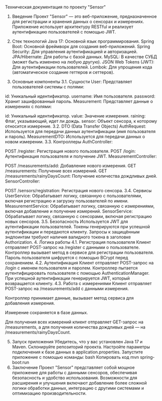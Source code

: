 Техническая документация по проекту "Sensor"
1. Введение
Проект "Sensor" — это веб-приложение, предназначенное для регистрации и хранения данных о сенсорах и измерениях. Приложение использует архитектуру RESTful и реализует аутентификацию пользователей с помощью JWT.

2. Стек технологий
Java 17: Основной язык программирования.
Spring Boot: Основной фреймворк для создания веб-приложений.
Spring Security: Для управления аутентификацией и авторизацией.
JPA/Hibernate: Для работы с базой данных.
MySQL: В качестве СУБД (может быть изменено на любую другую).
JSON Web Tokens (JWT): Для аутентификации пользователей.
Lombok: Для упрощения кода (автоматическое создание геттеров и сеттеров).
3. Основные компоненты
3.1. Сущности
User: Представляет пользователей системы с полями:

id: Уникальный идентификатор.
username: Имя пользователя.
password: Хранит зашифрованный пароль.
Measurement: Представляет данные о измерениях с полями:

id: Уникальный идентификатор.
value: Значение измерения.
raining: Флаг, указывающий, идет ли дождь.
sensor: Объект сенсора, к которому относится измерение.
3.2. DTO (Data Transfer Objects)
AuthRequest: Используется для передачи данных аутентификации (имя пользователя и пароль).
MeasurementDTO: Используется для передачи данных о новом измерении.
3.3. Контроллеры
AuthController:

POST /register: Регистрация нового пользователя.
POST /login: Аутентификация пользователя и получение JWT.
MeasurementController:

POST /measurements/add: Добавление нового измерения.
GET /measurements: Получение всех измерений.
GET /measurements/rainyDaysCount: Получение количества дождливых дней.
SensorController:

POST /sensors/registration: Регистрация нового сенсора.
3.4. Сервисы
UserService: Обрабатывает логику, связанную с пользователями, включая регистрацию и загрузку пользователей по имени.
MeasurementService: Обрабатывает логику, связанную с измерениями, включая добавление и получение измерений.
SensorService: Обрабатывает логику, связанную с сенсорами, включая регистрацию новых сенсоров.
3.5. Безопасность
Используется JWT для аутентификации пользователей. Токены генерируются при успешной аутентификации и передаются клиенту.
Запросы к защищённым эндпоинтам требуют наличия валидного токена в заголовке Authorization.
4. Логика работы
4.1. Регистрация пользователя
Клиент отправляет POST-запрос на /register с данными о пользователе.
Контроллер вызывает метод в сервисе для регистрации пользователя.
Пароль пользователя шифруется с помощью BCrypt перед сохранением.
4.2. Аутентификация
Клиент отправляет POST-запрос на /login с именем пользователя и паролем.
Контроллер пытается аутентифицировать пользователя с помощью AuthenticationManager.
При успешной аутентификации генерируется JWT, который возвращается клиенту.
4.3. Работа с измерениями
Клиент отправляет POST-запрос на /measurements/add с данными измерения.

Контроллер принимает данные, вызывает метод сервиса для добавления измерения.

Измерение сохраняется в базе данных.

Для получения всех измерений клиент отправляет GET-запрос на /measurements, а для получения количества дождливых дней — на /measurements/rainyDaysCount.

5. Запуск приложения
Убедитесь, что у вас установлен Java 17 и Maven.
Склонируйте репозиторий проекта.
Настройте параметры подключения к базе данных в application.properties.
Запустите приложение с помощью команды:
bash
Копировать код
mvn spring-boot:run
6. Заключение
Проект "Sensor" представляет собой мощное приложение для работы с данными сенсоров, обеспечивая безопасность и удобство использования. Возможности для расширения и улучшения включают добавление более сложной логики обработки данных, интеграцию с другими системами и оптимизацию производительности.


